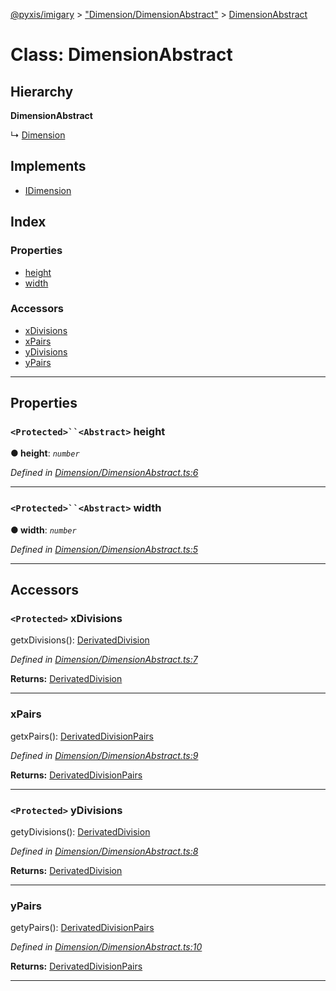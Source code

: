 [@pyxis/imigary](../README.md) > ["Dimension/DimensionAbstract"](../modules/_dimension_dimensionabstract_.md) > [DimensionAbstract](../classes/_dimension_dimensionabstract_.dimensionabstract.md)

# Class: DimensionAbstract

## Hierarchy

**DimensionAbstract**

↳  [Dimension](_dimension_dimension_.dimension.md)

## Implements

* [IDimension](../interfaces/_dimension_types_.idimension.md)

## Index

### Properties

* [height](_dimension_dimensionabstract_.dimensionabstract.md#height)
* [width](_dimension_dimensionabstract_.dimensionabstract.md#width)

### Accessors

* [xDivisions](_dimension_dimensionabstract_.dimensionabstract.md#xdivisions)
* [xPairs](_dimension_dimensionabstract_.dimensionabstract.md#xpairs)
* [yDivisions](_dimension_dimensionabstract_.dimensionabstract.md#ydivisions)
* [yPairs](_dimension_dimensionabstract_.dimensionabstract.md#ypairs)

---

## Properties

<a id="height"></a>

### `<Protected>``<Abstract>` height

**● height**: *`number`*

*Defined in [Dimension/DimensionAbstract.ts:6](https://github.com/creaux/pyxis/blob/f13ba2a/packages/imigary/src/Dimension/DimensionAbstract.ts#L6)*

___
<a id="width"></a>

### `<Protected>``<Abstract>` width

**● width**: *`number`*

*Defined in [Dimension/DimensionAbstract.ts:5](https://github.com/creaux/pyxis/blob/f13ba2a/packages/imigary/src/Dimension/DimensionAbstract.ts#L5)*

___

## Accessors

<a id="xdivisions"></a>

### `<Protected>` xDivisions

getxDivisions(): [DerivatedDivision](../modules/_division_types_.md#derivateddivision)

*Defined in [Dimension/DimensionAbstract.ts:7](https://github.com/creaux/pyxis/blob/f13ba2a/packages/imigary/src/Dimension/DimensionAbstract.ts#L7)*

**Returns:** [DerivatedDivision](../modules/_division_types_.md#derivateddivision)

___
<a id="xpairs"></a>

###  xPairs

getxPairs(): [DerivatedDivisionPairs](../modules/_division_types_.md#derivateddivisionpairs)

*Defined in [Dimension/DimensionAbstract.ts:9](https://github.com/creaux/pyxis/blob/f13ba2a/packages/imigary/src/Dimension/DimensionAbstract.ts#L9)*

**Returns:** [DerivatedDivisionPairs](../modules/_division_types_.md#derivateddivisionpairs)

___
<a id="ydivisions"></a>

### `<Protected>` yDivisions

getyDivisions(): [DerivatedDivision](../modules/_division_types_.md#derivateddivision)

*Defined in [Dimension/DimensionAbstract.ts:8](https://github.com/creaux/pyxis/blob/f13ba2a/packages/imigary/src/Dimension/DimensionAbstract.ts#L8)*

**Returns:** [DerivatedDivision](../modules/_division_types_.md#derivateddivision)

___
<a id="ypairs"></a>

###  yPairs

getyPairs(): [DerivatedDivisionPairs](../modules/_division_types_.md#derivateddivisionpairs)

*Defined in [Dimension/DimensionAbstract.ts:10](https://github.com/creaux/pyxis/blob/f13ba2a/packages/imigary/src/Dimension/DimensionAbstract.ts#L10)*

**Returns:** [DerivatedDivisionPairs](../modules/_division_types_.md#derivateddivisionpairs)

___

